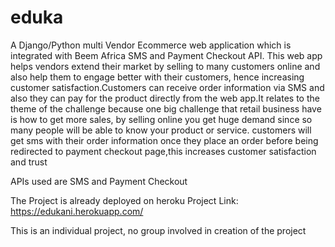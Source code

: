 # eduka
A Django/Python multi Vendor Ecommerce web application which is integrated with Beem Africa SMS and Payment Checkout API. This web app helps vendors extend their market by selling to many customers online and also help them to engage better with their customers, hence increasing customer satisfaction.Customers can receive order information via SMS and also they can pay for the product directly from the web app.It relates to the theme of the challenge because one big challenge that retail business have is how to get more sales, by selling online you get huge demand since so many people will be able to know your product or service. customers will get sms with their order information once they place an order before being redirected to payment checkout page,this increases customer satisfaction and trust

APIs used are SMS and Payment Checkout

The Project is already deployed on heroku
Project Link: https://edukani.herokuapp.com/

This is an individual project, no group involved in creation of the project

